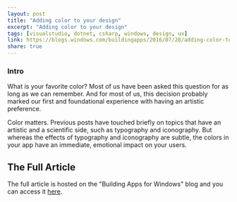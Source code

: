 ```yaml
---
layout: post
title: "Adding color to your design"
excerpt: "Adding color to your design"
tags: [visualstudio, dotnet, csharp, windows, design, ux]
link: https://blogs.windows.com/buildingapps/2016/07/28/adding-color-to-your-design/
share: true
---
```


### Intro

What is your favorite color? Most of us have been asked this question for as long as we can remember. And for most of us, this decision probably marked our first and foundational experience with having an artistic preference.

Color matters. Previous posts have touched briefly on topics that have an artistic and a scientific side, such as typography and iconography. But whereas the effects of typography and iconography are subtle, the colors in your app have an immediate, emotional impact on your users.

## The Full Article

The full article is hosted on the "Building Apps for Windows" blog and you can access it [here](https://blogs.windows.com/buildingapps/2016/07/28/adding-color-to-your-design/).